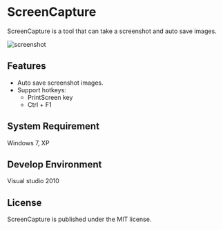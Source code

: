 ScreenCapture
=============
ScreenCapture is a tool that can take a screenshot and auto save images.  

![screenshot](https://raw.github.com/shengyu7697/ScreenCapture/master/screenshot/screenshot.png)  

## Features
* Auto save screenshot images.
* Support hotkeys:
    + PrintScreen key
    + Ctrl + F1

## System Requirement
Windows 7, XP  

## Develop Environment
Visual studio 2010  

## License
ScreenCapture is published under the MIT license.  
